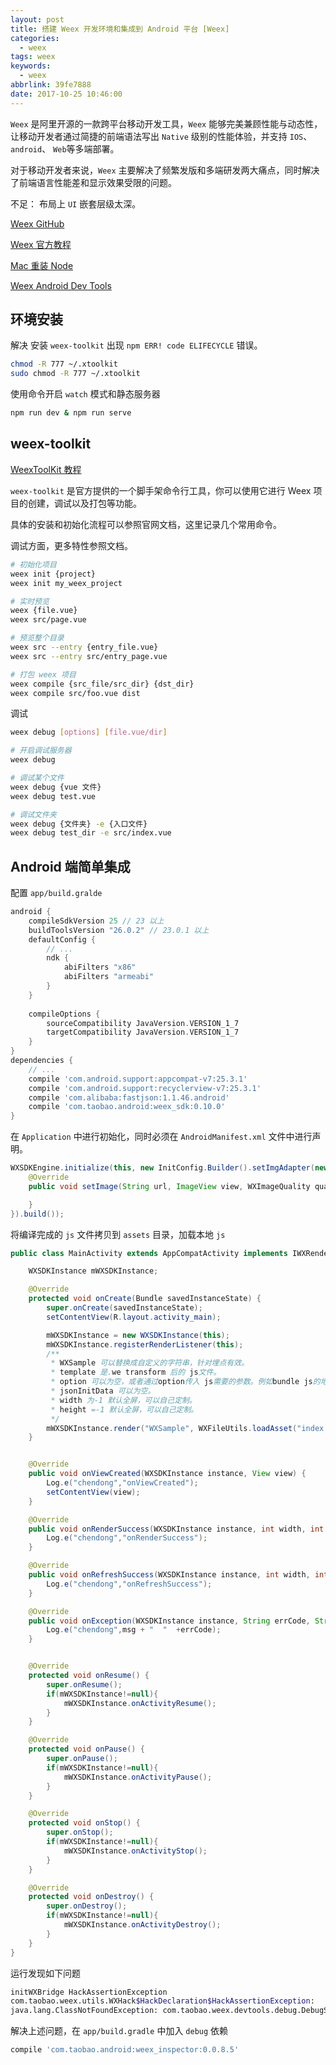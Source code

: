 ```yaml
---
layout: post
title: 搭建 Weex 开发环境和集成到 Android 平台 [Weex]
categories:
  - weex
tags: weex
keywords:
  - weex
abbrlink: 39fe7888
date: 2017-10-25 10:46:00
---
```


`Weex` 是阿里开源的一款跨平台移动开发工具，`Weex` 能够完美兼顾性能与动态性，让移动开发者通过简捷的前端语法写出 `Native` 级别的性能体验，并支持 `IOS`、`android`、 `Web`等多端部署。

对于移动开发者来说，`Weex` 主要解决了频繁发版和多端研发两大痛点，同时解决了前端语言性能差和显示效果受限的问题。

不足：
布局上 `UI` 嵌套层级太深。

<!--more-->

[Weex GitHub](https://github.com/apache/incubator-weex)

[Weex 官方教程](https://weex.apache.org/cn/guide/)

[Mac 重装 Node](http://linyehui.me/2016/03/03/reinstall-nodejs-on-osx/)

[Weex Android Dev Tools](https://github.com/weexteam/weex-devtools-android/blob/master/README-zh.md)


## 环境安装

解决 安装  `weex-toolkit` 出现 `npm ERR! code ELIFECYCLE` 错误。

```bash
chmod -R 777 ~/.xtoolkit
sudo chmod -R 777 ~/.xtoolkit
```
使用命令开启 `watch` 模式和静态服务器

```bash
npm run dev & npm run serve
```

## weex-toolkit

[WeexToolKit 教程](https://weex.apache.org/cn/guide/tools/toolkit.html)

`weex-toolkit` 是官方提供的一个脚手架命令行工具，你可以使用它进行 Weex 项目的创建，调试以及打包等功能。

具体的安装和初始化流程可以参照官网文档，这里记录几个常用命令。

调试方面，更多特性参照文档。

```bash
# 初始化项目
weex init {project}
weex init my_weex_project

# 实时预览
weex {file.vue}
weex src/page.vue

# 预览整个目录
weex src --entry {entry_file.vue}
weex src --entry src/entry_page.vue

# 打包 weex 项目
weex compile {src_file/src_dir} {dst_dir}
weex compile src/foo.vue dist
```

调试

```bash
weex debug [options] [file.vue/dir]

# 开启调试服务器
weex debug 

# 调试某个文件
weex debug {vue 文件}
weex debug test.vue

# 调试文件夹
weex debug {文件夹} -e {入口文件}
weex debug test_dir -e src/index.vue
```
## Android 端简单集成

配置 `app/build.gralde`

```gradle
android {
    compileSdkVersion 25 // 23 以上
    buildToolsVersion "26.0.2" // 23.0.1 以上
    defaultConfig {
        // ...
        ndk {
            abiFilters "x86"
            abiFilters "armeabi"
        }
    }
     
    compileOptions {
        sourceCompatibility JavaVersion.VERSION_1_7
        targetCompatibility JavaVersion.VERSION_1_7
    }
}
dependencies {
	// ...
	compile 'com.android.support:appcompat-v7:25.3.1'
	compile 'com.android.support:recyclerview-v7:25.3.1'
	compile 'com.alibaba:fastjson:1.1.46.android'
	compile 'com.taobao.android:weex_sdk:0.10.0'
}
```
在 `Application` 中进行初始化，同时必须在 `AndroidManifest.xml` 文件中进行声明。

```java
WXSDKEngine.initialize(this, new InitConfig.Builder().setImgAdapter(new IWXImgLoaderAdapter() {
    @Override
    public void setImage(String url, ImageView view, WXImageQuality quality, WXImageStrategy strategy) 

    }
}).build());
```

将编译完成的 `js` 文件拷贝到 `assets` 目录，加载本地 `js`

```java
public class MainActivity extends AppCompatActivity implements IWXRenderListener {

    WXSDKInstance mWXSDKInstance;

    @Override
    protected void onCreate(Bundle savedInstanceState) {
        super.onCreate(savedInstanceState);
        setContentView(R.layout.activity_main);

        mWXSDKInstance = new WXSDKInstance(this);
        mWXSDKInstance.registerRenderListener(this);
        /**
         * WXSample 可以替换成自定义的字符串，针对埋点有效。
         * template 是.we transform 后的 js文件。
         * option 可以为空，或者通过option传入 js需要的参数。例如bundle js的地址等。
         * jsonInitData 可以为空。
         * width 为-1 默认全屏，可以自己定制。
         * height =-1 默认全屏，可以自己定制。
         */
        mWXSDKInstance.render("WXSample", WXFileUtils.loadAsset("index.js", this), null, null,  WXRenderStrategy.APPEND_ASYNC);
    }


    @Override
    public void onViewCreated(WXSDKInstance instance, View view) {
        Log.e("chendong","onViewCreated");
        setContentView(view);
    }

    @Override
    public void onRenderSuccess(WXSDKInstance instance, int width, int height) {
        Log.e("chendong","onRenderSuccess");
    }

    @Override
    public void onRefreshSuccess(WXSDKInstance instance, int width, int height) {
        Log.e("chendong","onRefreshSuccess");
    }

    @Override
    public void onException(WXSDKInstance instance, String errCode, String msg) {
        Log.e("chendong",msg + "  "  +errCode);
    }


    @Override
    protected void onResume() {
        super.onResume();
        if(mWXSDKInstance!=null){
            mWXSDKInstance.onActivityResume();
        }
    }

    @Override
    protected void onPause() {
        super.onPause();
        if(mWXSDKInstance!=null){
            mWXSDKInstance.onActivityPause();
        }
    }

    @Override
    protected void onStop() {
        super.onStop();
        if(mWXSDKInstance!=null){
            mWXSDKInstance.onActivityStop();
        }
    }

    @Override
    protected void onDestroy() {
        super.onDestroy();
        if(mWXSDKInstance!=null){
            mWXSDKInstance.onActivityDestroy();
        }
    }
}
```

运行发现如下问题 

```bash
initWXBridge HackAssertionException 
com.taobao.weex.utils.WXHack$HackDeclaration$HackAssertionException: 
java.lang.ClassNotFoundException: com.taobao.weex.devtools.debug.DebugServerProxy
```

解决上述问题，在 `app/build.gradle` 中加入 `debug` 依赖

```gradle
compile 'com.taobao.android:weex_inspector:0.0.8.5'
```
